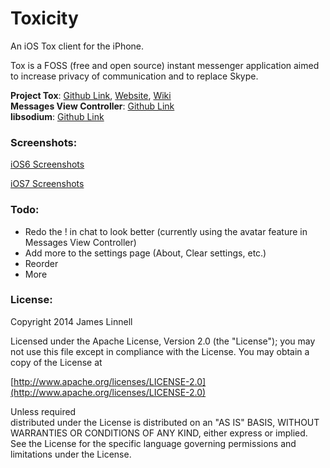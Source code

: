 Toxicity
========

An iOS Tox client for the iPhone.   

Tox is a FOSS (free and open source) instant messenger application aimed to increase privacy of communication and to replace Skype.   

**Project Tox**: [Github Link](https://github.com/irungentoo/ProjectTox-Core), [Website](http://tox.im), [Wiki](http://wiki.tox.im)   
**Messages View Controller**: [Github Link](https://github.com/jessesquires/MessagesTableViewController/)   
**libsodium**: [Github Link](https://github.com/jedisct1/libsodium)   

### Screenshots:

[iOS6 Screenshots](http://imgur.com/a/HWe7X)

[iOS7 Screenshots](http://imgur.com/a/L49iZ)

### Todo:

+ Redo the ! in chat to look better (currently using the avatar feature in Messages View Controller)
+ Add more to the settings page (About, Clear settings, etc.)
+ Reorder
+ More

### License:

   Copyright 2014 James Linnell

   Licensed under the Apache License, Version 2.0 (the "License");
   you may not use this file except in compliance with the License.
   You may obtain a copy of the License at

   [http://www.apache.org/licenses/LICENSE-2.0](http://www.apache.org/licenses/LICENSE-2.0)

   Unless required      
   distributed under the License is distributed on an "AS IS" BASIS,
   WITHOUT WARRANTIES OR CONDITIONS OF ANY KIND, either express or implied.
   See the License for the specific language governing permissions and
   limitations under the License.
